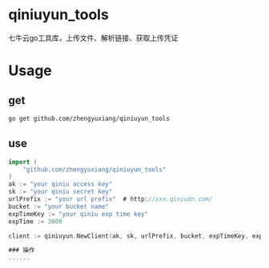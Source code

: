 # qiniuyun_tools
七牛云go工具库，上传文件、解析链接、获取上传凭证


# Usage

## get
```bash
go get github.com/zhengyuxiang/qiniuyun_tools
```

## use
```go
import (
    "github.com/zhengyuxiang/qiniuyun_tools"
)
ak := "your qiniu access key"
sk := "your qiniu secret key"
urlPrefix := "your url prefix"  # http://xxx.qiniudn.com/
bucket := "your bucket name"
expTimeKey := "your qiniu exp time key"
expTime := 3600

client := qiniuyun.NewClient(ak, sk, urlPrefix, bucket, expTimeKey, expTime)

### 操作
......

```